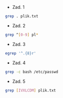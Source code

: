 * Zad. 1
```sh
grep . plik.txt
```

* Zad. 2
```sh
grep ^[0-9] pl*
```

* Zad. 3
```sh
egrep '^.{8}r'
```

* Zad. 4
```sh
grep -c bash /etc/passwd
```

* Zad. 5
```sh
grep [IVXLCDM] plik.txt
```
